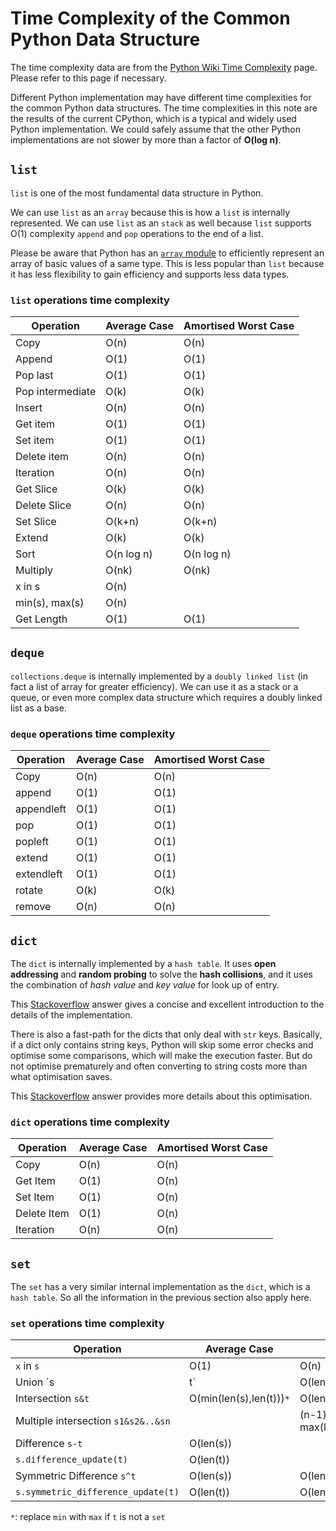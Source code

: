 # Time Complexity of the Common Python Data Structure

The time complexity data are from the [Python Wiki Time Complexity](https://wiki.python.org/moin/TimeComplexity) page. Please refer to this page if necessary.

Different Python implementation may have different time complexities for the common Python data structures.
The time complexities in this note are the results of the current CPython, which is a typical and widely used Python implementation.
We could safely assume that the other Python implementations are not slower by more than a factor of **O(log n)**.

## `list`

`list` is one of the most fundamental data structure in Python.

We can use `list` as an `array` because this is how a `list` is internally represented.
We can use `list` as an `stack` as well because `list` supports O(1) complexity `append` and `pop` operations to the end of a list.

Please be aware that Python has an [`array` module](https://docs.python.org/3/library/array.html) to efficiently represent an array of basic values of a same type. This is less popular than `list` because it has less flexibility to gain efficiency and supports less data types.

### `list` operations time complexity

Operation | Average Case | Amortised Worst Case
---|---|---
Copy | O(n) | O(n)
Append | O(1) | O(1)
Pop last | O(1) | O(1)
Pop intermediate | O(k) | O(k)
Insert | O(n) | O(n)
Get item | O(1) | O(1)
Set item | O(1) | O(1)
Delete item | O(n) | O(n)
Iteration | O(n) | O(n)
Get Slice | O(k) | O(k)
Delete Slice | O(n) | O(n)
Set Slice | O(k+n) | O(k+n)
Extend | O(k) | O(k)
Sort | O(n log n) | O(n log n)
Multiply | O(nk) | O(nk)
x in s | O(n) |
min(s), max(s) | O(n) |
Get Length | O(1) | O(1)

## `deque`

`collections.deque` is internally implemented by a `doubly linked list` (in fact a list of array for greater efficiency). We can use it as a stack or a queue, or even more complex data structure which requires a doubly linked list as a base.

### `deque` operations time complexity

Operation | Average Case | Amortised Worst Case
---|---|---
Copy | O(n) | O(n)
append | O(1) | O(1)
appendleft | O(1) | O(1)
pop | O(1) | O(1)
popleft | O(1) | O(1)
extend | O(1) | O(1)
extendleft | O(1) | O(1)
rotate | O(k) | O(k)
remove | O(n) | O(n)

## `dict`

The `dict` is internally implemented by a `hash table`. It uses **open addressing** and **random probing** to solve the **hash collisions**, and it uses the combination of *hash value* and *key value* for look up of entry.

This [Stackoverflow](https://stackoverflow.com/a/9022835) answer gives a concise and excellent introduction to the details of the implementation.

There is also a fast-path for the dicts that only deal with `str` keys. Basically, if a dict only contains string keys, Python will skip some error checks and optimise some comparisons, which will make the execution faster. But do not optimise prematurely and often converting to string costs more than what optimisation saves.

This [Stackoverflow](https://stackoverflow.com/a/11162322) answer provides more details about this optimisation.

### `dict` operations time complexity

Operation | Average Case | Amortised Worst Case
---|---|---
Copy | O(n) | O(n)
Get Item | O(1) | O(n)
Set Item | O(1) | O(n)
Delete Item | O(1) | O(n)
Iteration | O(n) | O(n)

## `set`

The `set` has a very similar internal implementation as the `dict`, which is a `hash table`. So all the information in the previous section also apply here.

### `set` operations time complexity

Operation | Average Case | Worst Case
---|---|---
`x` in `s` | O(1) | O(n)
Union `s|t` | O(len(s)+len(t)) |
Intersection `s&t` | O(min(len(s),len(t)))`*` | O(len(s)*len(t))
Multiple intersection `s1&s2&..&sn` | | (n-1)*O(l) where l is max(len(s1),...,len(sn))
Difference `s-t` | O(len(s)) |
`s.difference_update(t)` | O(len(t)) |
Symmetric Difference `s^t` | O(len(s)) | O(len(s)*len(t))
`s.symmetric_difference_update(t)` | O(len(t)) | O(len(t)*len(s))

`*`: replace `min` with `max` if `t` is not a `set`

